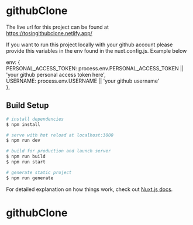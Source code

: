 # githubClone

The live url for this project can be found at https://tosingithubclone.netlify.app/

If you want to run this project locally with your github account please provide this variables in the env found in the nuxt.config.js. Example below

env: { <br/>
  PERSONAL_ACCESS_TOKEN: process.env.PERSONAL_ACCESS_TOKEN || 'your github personal access token here', <br/>
  USERNAME: process.env.USERNAME || 'your github username' <br/>
},




## Build Setup

```bash
# install dependencies
$ npm install

# serve with hot reload at localhost:3000
$ npm run dev

# build for production and launch server
$ npm run build
$ npm run start

# generate static project
$ npm run generate
```

For detailed explanation on how things work, check out [Nuxt.js docs](https://nuxtjs.org).
# githubClone
